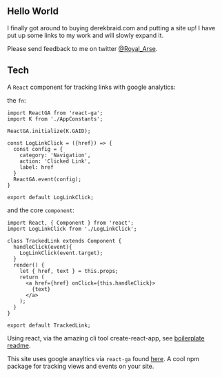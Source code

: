 ## Hello World

I finally got around to buying derekbraid.com and putting a site up!  I have put up some links to my work and will slowly expand it.

Please send feedback to me on twitter [@Royal_Arse](http://twitter.com/Royal_Arse).

## Tech
A `React` component for tracking links with google analytics:

the `fn`:

```
import ReactGA from 'react-ga';
import K from './AppConstants';

ReactGA.initialize(K.GAID);

const LogLinkClick = ({href}) => {
  const config = {
    category: 'Navigation',
    action: 'Clicked Link',
    label: href
  }
  ReactGA.event(config);
}

export default LogLinkClick;
```
and the core `component`:
```
import React, { Component } from 'react';
import LogLinkClick from './LogLinkClick';

class TrackedLink extends Component {
  handleClick(event){
    LogLinkClick(event.target);
  }
  render() {
    let { href, text } = this.props;
    return (
      <a href={href} onClick={this.handleClick}>
        {text}
      </a>
    );
  }
}

export default TrackedLink;
```


Using react, via the amazing cli tool create-react-app, see [boilerplate readme](https://github.com/DeBraid/derekbraid.com/blob/master/CRA-README.md).

This site uses google anayltics via `react-ga` found [here](https://www.npmjs.com/package/react-ga).  A cool npm package for tracking views and events on your site.

